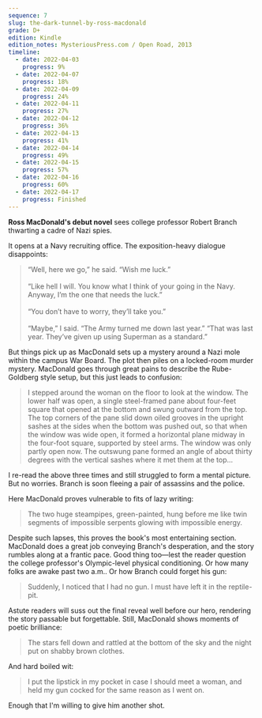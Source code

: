 ```yaml
---
sequence: 7
slug: the-dark-tunnel-by-ross-macdonald
grade: D+
edition: Kindle
edition_notes: MysteriousPress.com / Open Road, 2013
timeline:
  - date: 2022-04-03
    progress: 9%
  - date: 2022-04-07
    progress: 18%
  - date: 2022-04-09
    progress: 24%
  - date: 2022-04-11
    progress: 27%
  - date: 2022-04-12
    progress: 36%
  - date: 2022-04-13
    progress: 41%
  - date: 2022-04-14
    progress: 49%
  - date: 2022-04-15
    progress: 57%
  - date: 2022-04-16
    progress: 60%
  - date: 2022-04-17
    progress: Finished
---
```


**Ross MacDonald's debut novel** sees college professor Robert Branch thwarting a cadre of Nazi spies.

<!-- end -->

It opens at a Navy recruiting office. The exposition-heavy dialogue disappoints:

> “Well, here we go,” he said. “Wish me luck.”<br /><br />
> “Like hell I will. You know what I think of your going in the Navy. Anyway, I’m the one that needs the luck.”<br /><br />
> “You don’t have to worry, they’ll take you.”<br /><br />
> “Maybe,” I said. “The Army turned me down last year.” “That was last year. They’ve given up using Superman as a standard.”

But things pick up as MacDonald sets up a mystery around a Nazi mole within the campus War Board. The plot then piles on a locked-room murder mystery. MacDonald goes through great pains to describe the Rube-Goldberg style setup, but this just leads to confusion:

> I stepped around the woman on the floor to look at the window. The lower half was open, a single steel-framed pane about four-feet square that opened at the bottom and swung outward from the top. The top corners of the pane slid down oiled grooves in the upright sashes at the sides when the bottom was pushed out, so that when the window was wide open, it formed a horizontal plane midway in the four-foot square, supported by steel arms. The window was only partly open now. The outswung pane formed an angle of about thirty degrees with the vertical sashes where it met them at the top...

I re-read the above three times and still struggled to form a mental picture. But no worries. Branch is soon fleeing a pair of assassins and the police.

Here MacDonald proves vulnerable to fits of lazy writing:

> The two huge steampipes, green-painted, hung before me like twin segments of impossible serpents glowing with impossible energy.

Despite such lapses, this proves the book's most entertaining section. MacDonald does a great job conveying Branch's desperation, and the story rumbles along at a frantic pace. Good thing too—lest the reader question the college professor's
Olympic-level physical conditioning. Or how many folks are awake past two a.m.. Or how Branch could forget his gun:

> Suddenly, I noticed that I had no gun. I must have left it in the reptile-pit.

Astute readers will suss out the final reveal well before our hero, rendering the story passable but forgettable. Still, MacDonald shows moments of poetic brilliance:

> The stars fell down and rattled at the bottom of the sky and the night put on shabby brown clothes.

And hard boiled wit:

> I put the lipstick in my pocket in case I should meet a woman, and held my gun cocked for the same reason as I went on.

Enough that I'm willing to give him another shot.
